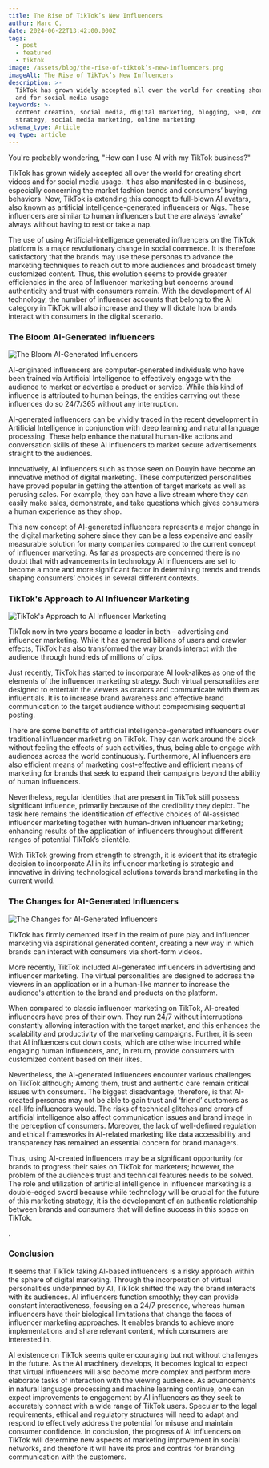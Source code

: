 ```yaml
---
title: The Rise of TikTok’s New Influencers
author: Marc C.
date: 2024-06-22T13:42:00.000Z
tags:
  - post
  - featured
  - tiktok
image: /assets/blog/the-rise-of-tiktok’s-new-influencers.png
imageAlt: The Rise of TikTok’s New Influencers
description: >-
  TikTok has grown widely accepted all over the world for creating short videos
  and for social media usage
keywords: >-
  content creation, social media, digital marketing, blogging, SEO, content
  strategy, social media marketing, online marketing
schema_type: Article
og_type: article
---
```

You're probably wondering, "How can I use AI with my TikTok business?"

TikTok has grown widely accepted all over the world for creating short videos and for social media usage. It has also manifested in e-business, especially concerning the market fashion trends and consumers’ buying behaviors. Now, TikTok is extending this concept to full-blown AI avatars, also known as artificial intelligence-generated influencers or Aigs. These influencers are similar to human influencers but the are always ‘awake’ always without having to rest or take a nap.

The use of using Artificial-intelligence generated influencers on the TikTok platform is a major revolutionary change in social commerce. It is therefore satisfactory that the brands may use these personas to advance the marketing techniques to reach out to more audiences and broadcast timely customized content. Thus, this evolution seems to provide greater efficiencies in the area of Influencer marketing but concerns around authenticity and trust with consumers remain. With the development of AI technology, the number of influencer accounts that belong to the AI category in TikTok will also increase and they will dictate how brands interact with consumers in the digital scenario.



### The Bloom AI-Generated Influencers

![The Bloom AI-Generated Influencers](/assets/blog/bloom-of-ai-influencers.png)

AI-originated influencers are computer-generated individuals who have been trained via Artificial Intelligence to effectively engage with the audience to market or advertise a product or service. While this kind of influence is attributed to human beings, the entities carrying out these influences do so 24/7/365 without any interruption.



AI-generated influencers can be vividly traced in the recent development in Artificial Intelligence in conjunction with deep learning and natural language processing. These help enhance the natural human-like actions and conversation skills of these AI influencers to market secure advertisements straight to the audiences.



Innovatively, AI influencers such as those seen on Douyin have become an innovative method of digital marketing. These computerized personalities have proved popular in getting the attention of target markets as well as perusing sales. For example, they can have a live stream where they can easily make sales, demonstrate, and take questions which gives consumers a human experience as they shop.



This new concept of AI-generated influencers represents a major change in the digital marketing sphere since they can be a less expensive and easily measurable solution for many companies compared to the current concept of influencer marketing. As far as prospects are concerned there is no doubt that with advancements in technology AI influencers are set to become a more and more significant factor in determining trends and trends shaping consumers’ choices in several different contexts.





### TikTok's Approach to AI Influencer Marketing

![TikTok's Approach to AI Influencer Marketing](/assets/blog/tiktok-s-approach-to-ai-marketing.png)

TikTok now in two years became a leader in both – advertising and influencer marketing. While it has garnered billions of users and crawler effects, TikTok has also transformed the way brands interact with the audience through hundreds of millions of clips.



Just recently, TikTok has started to incorporate AI look-alikes as one of the elements of the influencer marketing strategy. Such virtual personalities are designed to entertain the viewers as orators and communicate with them as influentials. It is to increase brand awareness and effective brand communication to the target audience without compromising sequential posting.



There are some benefits of artificial intelligence-generated influencers over traditional influencer marketing on TikTok. They can work around the clock without feeling the effects of such activities, thus, being able to engage with audiences across the world continuously. Furthermore, AI influencers are also efficient means of marketing cost-effective and efficient means of marketing for brands that seek to expand their campaigns beyond the ability of human influencers.



Nevertheless, regular identities that are present in TikTok still possess significant influence, primarily because of the credibility they depict. The task here remains the identification of effective choices of AI-assisted influencer marketing together with human-driven influencer marketing; enhancing results of the application of influencers throughout different ranges of potential TikTok’s clientèle.



With TikTok growing from strength to strength, it is evident that its strategic decision to incorporate AI in its influencer marketing is strategic and innovative in driving technological solutions towards brand marketing in the current world.





### The Changes for AI-Generated Influencers 

![The Changes for AI-Generated Influencers ](/assets/blog/new-way-of-ai-generations.png)

TikTok has firmly cemented itself in the realm of pure play and influencer marketing via aspirational generated content, creating a new way in which brands can interact with consumers via short-form videos.



More recently, TikTok included AI-generated influencers in advertising and influencer marketing. The virtual personalities are designed to address the viewers in an application or in a human-like manner to increase the audience's attention to the brand and products on the platform.



When compared to classic influencer marketing on TikTok, AI-created influencers have pros of their own. They run 24/7 without interruptions constantly allowing interaction with the target market, and this enhances the scalability and productivity of the marketing campaigns. Further, it is seen that AI influencers cut down costs, which are otherwise incurred while engaging human influencers, and, in return, provide consumers with customized content based on their likes.



Nevertheless, the AI-generated influencers encounter various challenges on TikTok although; Among them, trust and authentic care remain critical issues with consumers. The biggest disadvantage, therefore, is that AI-created personas may not be able to gain trust and ‘friend’ customers as real-life influencers would. The risks of technical glitches and errors of artificial intelligence also affect communication issues and brand image in the perception of consumers. Moreover, the lack of well-defined regulation and ethical frameworks in AI-related marketing like data accessibility and transparency has remained an essential concern for brand managers.



Thus, using AI-created influencers may be a significant opportunity for brands to progress their sales on TikTok for marketers; however, the problem of the audience’s trust and technical features needs to be solved. The role and utilization of artificial intelligence in influencer marketing is a double-edged sword because while technology will be crucial for the future of this marketing strategy, it is the development of an authentic relationship between brands and consumers that will define success in this space on TikTok.



.



### Conclusion

It seems that TikTok taking AI-based influencers is a risky approach within the sphere of digital marketing. Through the incorporation of virtual personalities underpinned by AI, TikTok shifted the way the brand interacts with its audiences. AI influencers function smoothly; they can provide constant interactiveness, focusing on a 24/7 presence, whereas human influencers have their biological limitations that change the faces of influencer marketing approaches. It enables brands to achieve more implementations and share relevant content, which consumers are interested in.



 AI existence on TikTok seems quite encouraging but not without challenges in the future. As the AI machinery develops, it becomes logical to expect that virtual influencers will also become more complex and perform more elaborate tasks of interaction with the viewing audience. As advancements in natural language processing and machine learning continue, one can expect improvements to engagement by AI influencers as they seek to accurately connect with a wide range of TikTok users. Specular to the legal requirements, ethical and regulatory structures will need to adapt and respond to effectively address the potential for misuse and maintain consumer confidence. In conclusion, the progress of AI influencers on TikTok will determine new aspects of marketing improvement in social networks, and therefore it will have its pros and contras for branding communication with the customers.
